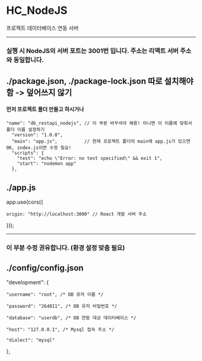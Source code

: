 # HC_NodeJS
프로젝트 데이터베이스 연동 서버

<hr>

### 실행 시 NodeJS의 서버 포트는 3001번 입니다. 주소는 리액트 서버 주소와 동일합니다.

## ./package.json, ./package-lock.json 따로 설치해야함 -> 덮어쓰지 않기
#### 먼저 프로젝트 폴더 만들고 하시거나

    "name": "db_restapi_nodejs", // 이 부분 바꾸셔야 해용! 아니면 이 이름에 맞춰서 폴더 이름 설정하기
      "version": "1.0.0",
      "main": "app.js",          // 현재 프로젝트 폴더의 main에 app.js가 있으면 OK, index.js이면 수정 필요!
      "scripts": {
        "test": "echo \"Error: no test specified\" && exit 1",
        "start": "nodemon app"
      },


## ./app.js
app.use(cors({

    origin: "http://localhost:3000" // React 개발 서버 주소
  
}));

<hr>

### 이 부분 수정 권유합니다. (환경 설정 맞춤 필요)
## ./config/config.json
"development": {

    "username": "root", /* DB 유저 이름 */
    
    "password": "264811", /* DB 유저 비밀번호 */
    
    "database": "userdb", /* DB 연동 대상 데이터베이스 */
    
    "host": "127.0.0.1", /* Mysql 접속 주소 */
    
    "dialect": "mysql"
    
},
